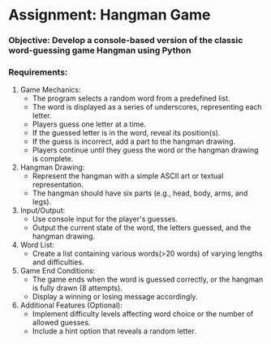 # Assignment: Hangman Game

### Objective: Develop a console-based version of the classic word-guessing game Hangman using Python

### Requirements:
1. Game Mechanics:
    - The program selects a random word from a predefined list.
    - The word is displayed as a series of underscores, representing each letter.
    - Players guess one letter at a time.
    - If the guessed letter is in the word, reveal its position(s).
    - If the guess is incorrect, add a part to the hangman drawing.
    - Players continue until they guess the word or the hangman drawing is complete.
2. Hangman Drawing:
    - Represent the hangman with a simple ASCII art or textual representation.
    - The hangman should have six parts (e.g., head, body, arms, and legs).
3. Input/Output:
    - Use console input for the player's guesses.
    - Output the current state of the word, the letters guessed, and the hangman drawing.
4. Word List:
    - Create a list containing various words(>20 words) of varying lengths and difficulties.
5. Game End Conditions:
    - The game ends when the word is guessed correctly, or the hangman is fully drawn (8 attempts).
    - Display a winning or losing message accordingly.
6. Additional Features (Optional):
    - Implement difficulty levels affecting word choice or the number of allowed guesses.
    - Include a hint option that reveals a random letter.

